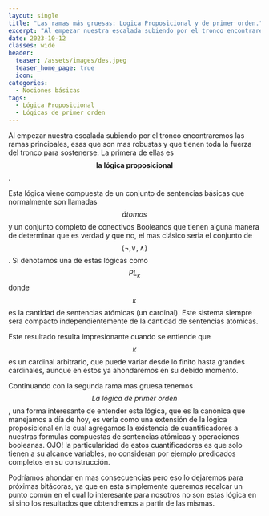 ```yaml
---
layout: single
title: "Las ramas más gruesas: Logica Proposicional y de primer orden."
excerpt: "Al empezar nuestra escalada subiendo por el tronco encontraremos las ramas principales, esas que son mas robustas y que tienen toda la fuerza del tronco para sostenerse. La primera de ellas es **la lógica proposicional**."
date: 2023-10-12
classes: wide
header:
  teaser: /assets/images/des.jpeg
  teaser_home_page: true
  icon: 
categories:
  - Nociones básicas
tags:
  - Lógica Proposicional
  - Lógicas de primer orden
---
```


Al empezar nuestra escalada subiendo por el tronco encontraremos las ramas principales, esas que son mas robustas y que tienen toda la fuerza del tronco para sostenerse. La primera de ellas es $$\textbf{la lógica proposicional}$$.

Esta lógica viene compuesta de un conjunto de sentencias básicas que normalmente son llamadas $$\textit{átomos}$$ y un conjunto completo de conectivos Booleanos que tienen alguna manera de determinar que es verdad y que no, el mas clásico seria el conjunto de $$\{\neg,\lor,\land\}$$. Si denotamos una de estas lógicas como $$PL_\kappa$$ donde $$\kappa$$ es la cantidad de sentencias atómicas (un cardinal). Este sistema siempre sera compacto independientemente de la cantidad de sentencias atómicas.

Este resultado resulta impresionante cuando se entiende que $$\kappa$$ es un cardinal arbitrario, que puede variar desde lo finito hasta grandes cardinales, aunque en estos ya ahondaremos en su debido momento.

Continuando con la segunda rama mas gruesa tenemos $$\textit{La lógica de primer orden}$$, una forma interesante de entender esta lógica, que es la canónica que manejamos a día de hoy, es verla como una extensión de la lógica proposicional en la cual agregamos la existencia de cuantificadores a nuestras formulas compuestas de sentencias atómicas y operaciones booleanas. OJO! la particularidad de estos cuantificadores es que solo tienen a su alcance variables, no consideran por ejemplo predicados completos en su construcción.

Podríamos ahondar en mas consecuencias pero eso lo dejaremos para próximas bitácoras, ya que en esta simplemente queremos recalcar un punto común en el cual lo interesante para nosotros no son estas lógica en si sino los resultados que obtendremos a partir de las mismas.

